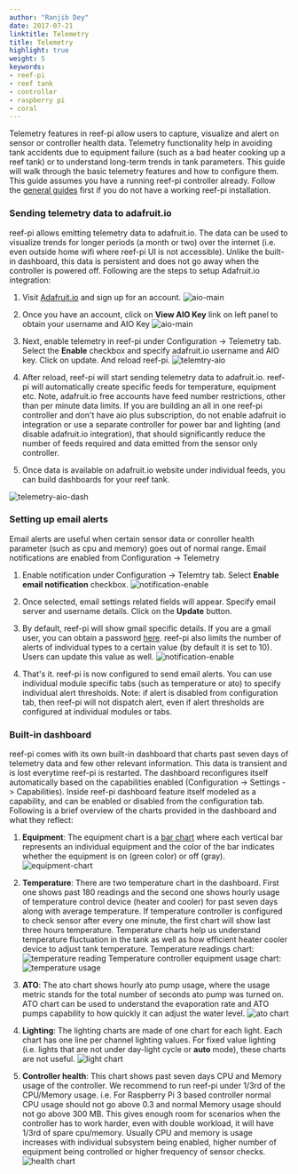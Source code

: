 ```yaml
---
author: "Ranjib Dey"
date: 2017-07-21
linktitle: Telemetry
title: Telemetry
highlight: true
weight: 5
keywords:
- reef-pi
- reef tank
- controller
- raspberry pi
- coral
---
```


Telemetry features in reef-pi allow users to capture, visualize and alert on sensor or controller health data. Telemetry functionality help in avoiding tank accidents due to equipment failure (such as a bad heater cooking up a reef tank) or to understand long-term trends in tank parameters. This guide will walk through the basic telemetry features and how to configure them. This guide assumes you have a running reef-pi controller already. Follow the [general guides](/guides/) first  if you do not have a working reef-pi installation.

### Sending telemetry data to adafruit.io

reef-pi allows emitting telemetry data to adafruit.io. The data can be used to visualize trends for longer periods (a month or two) over the internet (i.e. even outside home wifi where reef-pi UI is not accessible). Unlike the built-in dashboard, this data is persistent and does not go away when the controller is powered off. Following are the steps to setup Adafruit.io integration:

1. Visit [Adafruit.io](https://io.adafruit.com/) and sign up for an account.
![aio-main](/img/telemetry/aio-main.png)

2. Once you have an account, click on **View AIO Key** link on left panel to obtain your username and AIO Key
![aio-main](/img/telemetry/aio-main.png)

3. Next, enable telemetry in reef-pi under Configuration -> Telemetry tab. Select the **Enable** checkbox and specify adafruit.io username and AIO key. Click on update. And reload reef-pi.
![telemtry-aio](/img/telemetry/telemetry-aio.png)


4. After reload, reef-pi will start sending telemetry data to adafruit.io. reef-pi will automatically create specific feeds for temperature, equipment etc. Note, adafruit.io free accounts have feed number restrictions, other than per minute data limits. If you are building an all in one reef-pi controller and don't have aio plus subscription, do not enable adafruit io integration or use a separate controller for power bar and lighting (and disable adafruit.io integration), that should significantly reduce the number of feeds required and data emitted from the sensor only controller.

5. Once data is available on adafruit.io website under individual feeds, you can build dashboards for your reef tank.

![telemetry-aio-dash](/img/telemetry/aio-dash.png)


### Setting up email alerts

Email alerts are useful when certain sensor data or conroller health parameter (such as cpu and memory) goes out of normal range. Email notifications are enabled from Configuration -> Telemetry

1. Enable notification under Configuration -> Telemtry tab. Select **Enable email notification** checkbox.
![notification-enable](/img/telemetry/email-enable.png)

2. Once selected, email settings related fields will appear. Specify email server and username details. Click on the **Update** button.

3. By default, reef-pi will show gmail specific details. If you are a gmail user, you can obtain a password [here](https://security.google.com/settings/security/apppasswords). reef-pi also limits the number of alerts of individual types to a certain value (by default it is set to 10). Users can update this value as well.
![notification-enable](/img/telemetry/email-settings.png)


3. That's it. reef-pi is now configured to send email alerts. You can use individual module specific tabs (such as temperature or ato) to specify individual alert thresholds. Note: if alert is disabled from configuration tab, then reef-pi will not dispatch alert, even if alert thresholds are configured at individual modules or tabs.


### Built-in dashboard

reef-pi comes with its own built-in dashboard that charts past seven days of telemetry data and few other relevant information. This data is transient and is lost everytime reef-pi is restarted. The dashboard reconfigures itself automatically based on the capabilities enabled (Configuration -> Settings -> Capabilities). Inside reef-pi dashboard feature itself modeled as a capability, and can be enabled or disabled from the configuration tab. Following is a brief overview of the charts provided in the dashboard and what they reflect:

1. **Equipment**: The equipment chart is a [bar chart](https://en.wikipedia.org/wiki/Bar_chart) where each vertical bar represents an individual equipment and the color of the bar indicates whether the equipment is on (green color) or off (gray).
![equipment-chart](/img/telemetry/equipment-chart.png)

2. **Temperature**: There are two temperature chart in the dashboard. First one shows past 180 readings and the second one shows hourly usage of temperature control device (heater and cooler) for past seven days along with average temperature. If temperature controller is configured to check sensor after every one minute, the first chart will show last three hours temperature. Temperature charts help us understand temperature fluctuation in the tank as well as how efficient heater cooler device to adjust tank temperature.
Temperature readings chart:
![temperature reading](/img/telemetry/temperature-chart.png)
Temperature controller equipment usage chart:
![temperature usage](/img/telemetry/temperature-usage.png)

3. **ATO**: The ato chart shows hourly ato pump usage, where the usage metric stands for the total number of seconds ato pump was turned on. ATO chart can be used to understand the evaporation rate and ATO pumps capability to how quickly it can adjust the water level.
![ato chart](/img/telemetry/ato-chart.png)

4. **Lighting**: The lighting charts are made of one chart for each light. Each chart has one line per channel lighting values. For fixed value lighting (i.e. lights that are not under day-light cycle or **auto** mode), these charts are not useful.
![light chart](/img/telemetry/light-chart.png)

5. **Controller health**: This chart shows past seven days CPU and Memory usage of the controller. We recommend to run reef-pi under 1/3rd of the CPU/Memory usage. i.e. For Raspberry Pi 3 based controller normal CPU usage should not go above 0.3 and normal Memory usage should not go above 300 MB. This gives enough room for scenarios when the controller has to work harder, even with double workload, it will have 1/3rd of spare cpu/memory. Usually CPU and memory is usage increases with individual subsystem being enabled, higher number of equipment being controlled or higher frequency of sensor checks.
![health chart](/img/telemetry/health-chart.png)
